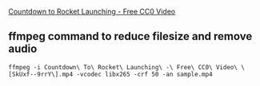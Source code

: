 [Countdown to Rocket Launching - Free CC0 Video](https://www.youtube.com/watch?v=SkUxf--9rrY)

## ffmpeg command to reduce filesize and remove audio

    ffmpeg -i Countdown\ To\ Rocket\ Launching\ -\ Free\ CC0\ Video\ \[SkUxf--9rrY\].mp4 -vcodec libx265 -crf 50 -an sample.mp4